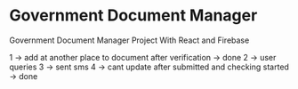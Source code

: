 # Government Document Manager

Government Document Manager Project With React and Firebase

1 -> add at another place to document after verification -> done
2 -> user queries
3 -> sent sms
4 -> cant update after submitted and checking started -> done
